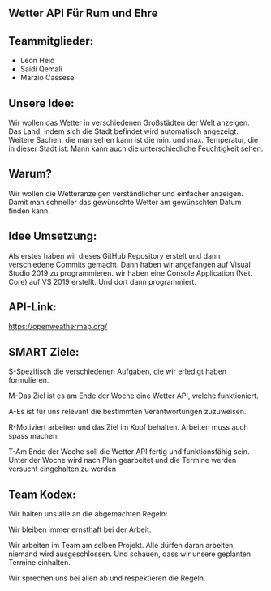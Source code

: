 ## Wetter API       Für Rum und Ehre

## Teammitglieder:
- Leon Heid
- Saidi Qemali
- Marzio Cassese

## Unsere Idee:

Wir wollen das Wetter in verschiedenen Großstädten der Welt anzeigen. Das Land, indem sich die Stadt befindet wird automatisch angezeigt. Weitere Sachen, die man sehen kann ist die min. und max. Temperatur, die in dieser Stadt ist. Mann kann auch die unterschiedliche Feuchtigkeit sehen.

## Warum?
Wir wollen die Wetteranzeigen verständlicher und einfacher anzeigen. Damit man schneller das gewünschte Wetter am gewünschten Datum finden kann.


## Idee Umsetzung:
Als erstes haben wir dieses GitHub Repository erstelt und dann verschiedene Commits gemacht. Dann haben wir angefangen auf Visual Studio 2019 zu programmieren. wir haben eine Console Application (Net. Core) auf VS 2019 erstellt. Und dort dann programmiert.
 
## API-Link:
 https://openweathermap.org/
 
## SMART Ziele:
S-Spezifisch die verschiedenen Aufgaben, die wir erledigt haben formulieren.

M-Das Ziel ist es am Ende der Woche eine Wetter API, welche funktioniert.

A-Es ist für uns relevant die bestimmten Verantwortungen zuzuweisen.

R-Motiviert arbeiten und das Ziel im Kopf behalten. Arbeiten muss auch spass machen.

T-Am Ende der Woche soll die Wetter API fertig und funktionsfähig sein. Unter der Woche wird nach Plan gearbeitet und die Termine werden versucht eingehalten zu werden

## Team Kodex:
Wir halten uns alle an die abgemachten Regeln:

Wir bleiben immer ernsthaft bei der Arbeit.

Wir arbeiten im Team am selben Projekt. Alle dürfen daran arbeiten, niemand wird ausgeschlossen. Und schauen, dass wir unsere geplanten Termine einhalten.

Wir sprechen uns bei allen ab und respektieren die Regeln.
